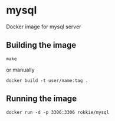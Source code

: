 mysql
=====
Docker image for mysql server 

Building the image
------------------
`make`

or manually

`docker build -t user/name:tag .`

Running the image
-----------------
`docker run -d -p 3306:3306 rokkie/mysql`

